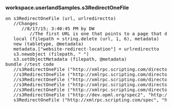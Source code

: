 ### workspace.userlandSamples.s3RedirectOneFile
<pre>
on s3RedirectOneFile (url, urlredirectto) 
   //Changes
      //8/17/15; 3:40:45 PM by DW
         //The first URL is one that points to a page that doesn't exist. The second URL is the one it should redirect to. We set it up so that it does.
   local (filepath = string.delete (url, 1, 6), metadata)
   new (tabletype, @metadata)
   metadata.["website-redirect-location"] = urlredirectto
   s3.newobject (filepath, " ")
   s3.setObjectMetadata (filepath, @metadata)
bundle //test code
   //s3RedirectOneFile ("http://xmlrpc.scripting.com/directory/1568", "http://directory.xmlrpc.com")
   //s3RedirectOneFile ("http://xmlrpc.scripting.com/directory/1568/implementations", "http://directory.xmlrpc.com/implementations/")
   //s3RedirectOneFile ("http://xmlrpc.scripting.com/directory/1568/services", "http://directory.xmlrpc.com/services/")
   //s3RedirectOneFile ("http://xmlrpc.scripting.com/directory/1568/communities", "http://directory.xmlrpc.com/communities/")
   //s3RedirectOneFile ("http://xmlrpc.scripting.com/directory/1568/tutorialspress", "http://directory.xmlrpc.com/tutorialspress/")
   //s3RedirectOneFile ("http://dev.opml.org/spec2", "http://dev.opml.org/spec2.html")
   s3RedirectOneFile ("http://xmlrpc.scripting.com/spec", "http://xmlrpc.scripting.com/spec.html")

</pre>